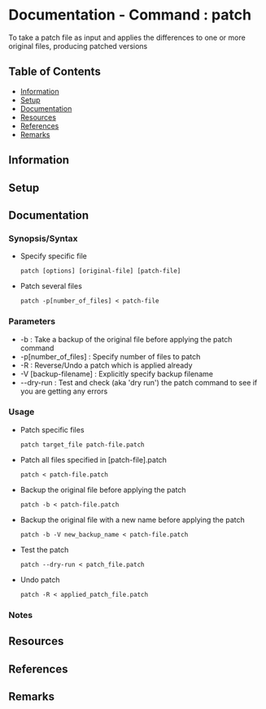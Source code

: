 # Documentation - Command : patch

To take a patch file as input and applies the differences to one or more original files, producing patched versions

## Table of Contents
- [Information](#information)
- [Setup](#setup)
- [Documentation](#documentation)
- [Resources](#resources)
- [References](#references)
- [Remarks](#remarks)

## Information

## Setup

## Documentation

### Synopsis/Syntax

+ Specify specific file
    ```console 
    patch [options] [original-file] [patch-file]
    ```

+ Patch several files
    ```console
    patch -p[number_of_files] < patch-file
    ```

### Parameters

+ -b : Take a backup of the original file before applying the patch command
+ -p[number_of_files] : Specify number of files to patch
+ -R : Reverse/Undo a patch which is applied already
+ -V [backup-filename] : Explicitly specify backup filename 
+ --dry-run : Test and check (aka 'dry run') the patch command to see if you are getting any errors

### Usage

- Patch specific files
    ```console
    patch target_file patch-file.patch
    ```

- Patch all files specified in [patch-file].patch
    ```console
    patch < patch-file.patch
    ```
 
- Backup the original file before applying the patch
    ```console
    patch -b < patch-file.patch
    ```
    
- Backup the original file with a new name before applying the patch
    ```console
    patch -b -V new_backup_name < patch-file.patch
    ```
    
- Test the patch
    ```console
    patch --dry-run < patch_file.patch
    ```

- Undo patch
    ```console
    patch -R < applied_patch_file.patch
    ```
    
### Notes

## Resources

## References

## Remarks


